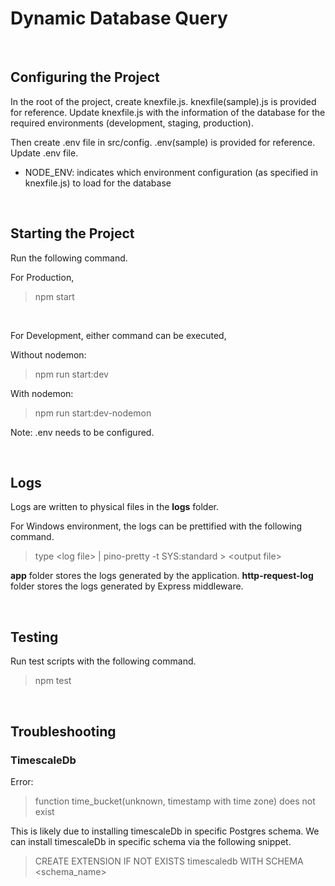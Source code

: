 # Dynamic Database Query

<br/>

## Configuring the Project

In the root of the project, create knexfile.js. knexfile(sample).js is provided for reference.
Update knexfile.js with the information of the database for the required environments (development, staging, production).

Then create .env file in src/config. .env(sample) is provided for reference.
Update .env file.

- NODE_ENV: indicates which environment configuration (as specified in knexfile.js) to load for the database

<br/>

## Starting the Project

Run the following command.

For Production,

> npm start

&nbsp;

For Development, either command can be executed,

Without nodemon:

> npm run start:dev

With nodemon:

> npm run start:dev-nodemon

Note: .env needs to be configured.

<br/>

## Logs

Logs are written to physical files in the **logs** folder.

For Windows environment, the logs can be prettified with the following command.

> type \<log file> | pino-pretty -t SYS:standard > \<output file>

**app** folder stores the logs generated by the application.
**http-request-log** folder stores the logs generated by Express middleware.

<br/>

## Testing

Run test scripts with the following command.

> npm test

<br/>

## Troubleshooting

### TimescaleDb

Error:

> function time_bucket(unknown, timestamp with time zone) does not exist

This is likely due to installing timescaleDb in specific Postgres schema.
We can install timescaleDb in specific schema via the following snippet.

> CREATE EXTENSION IF NOT EXISTS timescaledb WITH SCHEMA <schema_name>
